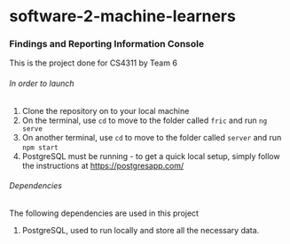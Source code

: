 # software-2-machine-learners

### Findings and Reporting Information Console ###

This is the project done for CS4311 by Team 6

###### In order to launch ######
1. Clone the repository on to your local machine
2. On the terminal, use ```cd``` to move to the folder called ```fric``` and run ``` ng serve ```
3. On another terminal, use ```cd``` to move to the folder called ```server``` and run ```npm start```
4. PostgreSQL must be running - to get a quick local setup, simply follow the instructions at https://postgresapp.com/


###### Dependencies ######
The following dependencies are used in this project
1. PostgreSQL, used to run locally and store all the necessary data.

